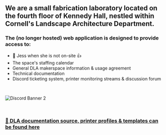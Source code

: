 
## We are a small fabrication laboratory located on the fourth floor of Kennedy Hall, nestled within Cornell's Landscape Architecture Department. 





### The (no longer hosted) web application is designed to provide access to:
- 🌈 Jess when she is not on-site 👍
- The space's staffing calendar
- General DLA makerspace information & usage agreement
- Technical documentation
- Discord ticketing system, printer monitoring streams & discussion forum

<br/>


![Discord Banner 2](https://discordapp.com/api/guilds/964191448750780508/widget.png?style=banner2)

<br/>


### [📄 DLA documentation source, printer profiles & templates can be found here](https://github.com/DLA-Makerspace/DLA-Flask/tree/dev/docs/)
